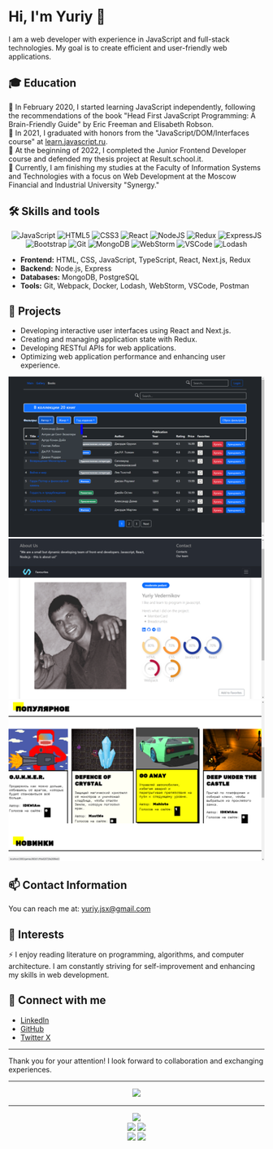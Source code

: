 # Hi, I'm Yuriy 👋

I am a web developer with experience in JavaScript and full-stack technologies. My goal is to create efficient and user-friendly web applications.

## 🎓 Education
🔭 In February 2020, I started learning JavaScript independently, following the recommendations of the book "Head First JavaScript Programming: A Brain-Friendly Guide" by Eric Freeman and Elisabeth Robson.  
🔭 In 2021, I graduated with honors from the "JavaScript/DOM/Interfaces course" at [learn.javascript.ru](https://learn.javascript.ru/).  
🔭 At the beginning of 2022, I completed the Junior Frontend Developer course and defended my thesis project at Result.school.it.  
🌱 Currently, I am finishing my studies at the Faculty of Information Systems and Technologies with a focus on Web Development at the Moscow Financial and Industrial University "Synergy."

## 🛠 Skills and tools
<div align="center">
<img height="30" alt="JavaScript" title="JavaScript" src="https://github.com/js-neo/js-neo/blob/main/assets/javascript_shield.svg" />
<img height="30" alt="HTML5" title="HTML5" src="https://github.com/js-neo/js-neo/blob/main/assets/html-5.svg" />
<img height="30" alt="CSS3" title="CSS3" src="https://github.com/js-neo/js-neo/blob/main/assets/css-3.svg" />
<img height="30" alt="React" title="React" src="https://github.com/js-neo/js-neo/blob/main/assets/react_original_logo_icon_146374.svg" />
<img height="30" alt="NodeJS" title="NodeJS" src="https://github.com/js-neo/js-neo/blob/main/assets/nodejs_plain_logo_icon_146409.svg" />
<img height="30" alt="Redux" title="Redux" src="https://github.com/js-neo/js-neo/blob/main/assets/redux_original_logo_icon_146365.svg" />
<img height="30" alt="ExpressJS" title="ExpressJS" src="https://github.com/js-neo/js-neo/blob/main/assets/express_original_logo_icon_146527.svg" />
<img height="30" alt="Bootstrap" title="Bootstrap" src="https://github.com/js-neo/js-neo/blob/main/assets/bootstrap_plain_logo_icon_146619.svg" />
<img height="30" alt="Git" title="Git" src="https://github.com/js-neo/js-neo/blob/main/assets/git_plain_logo_icon_146507.svg" />
<img height="30" alt="MongoDB" title="MongoDB" src="https://github.com/js-neo/js-neo/blob/main/assets/mongodb_original_logo_icon_146424.svg" />
<img height="30" alt="WebStorm" title="WebStorm" src="https://github.com/js-neo/js-neo/blob/main/assets/webstorm-icon.svg" />
<img height="30" alt="VSCode" title="VSCode" src="https://github.com/js-neo/js-neo/blob/main/assets/file_type_vscode_icon_130084.svg" />
<img height="30" alt="Lodash" title="Lodash" src="https://github.com/js-neo/js-neo/blob/main/assets/lodash_logo_icon_168120.svg" />
</div>

- **Frontend:** HTML, CSS, JavaScript, TypeScript, React, Next.js, Redux
- **Backend:** Node.js, Express
- **Databases:** MongoDB, PostgreSQL
- **Tools:** Git, Webpack, Docker, Lodash, WebStorm, VSCode, Postman

## 🚀 Projects
- Developing interactive user interfaces using React and Next.js.
- Creating and managing application state with Redux.
- Developing RESTful APIs for web applications.
- Optimizing web application performance and enhancing user experience.

![Bookstore](https://github.com/js-neo/js-neo/blob/main/assets/project_screen.png?raw=true) 
![Developers team](https://github.com/js-neo/js-neo/blob/main/assets/developers_team.png?raw=true) 
![Pindie-startkid](https://github.com/js-neo/js-neo/blob/main/assets/pindie-startkid.png?raw=true) 

## 📫 Contact Information
You can reach me at: [yuriy.jsx@gmail.com](mailto:yuriy.jsx@gmail.com)

## 🌱 Interests
⚡ I enjoy reading literature on programming, algorithms, and computer architecture. I am constantly striving for self-improvement and enhancing my skills in web development.

## 🔗 Connect with me
- [LinkedIn](https://ru.linkedin.com/in/yuriy-vedernikov)
- [GitHub](https://github.com/js-neo)
- [Twitter X](https://twitter.com/VedernikovYuriy)


---

Thank you for your attention! I look forward to collaboration and exchanging experiences.




---

<div align="center">
<img src="https://github-readme-stats.vercel.app/api?username=js-neo&hide=stars,issues&show_icons=true&theme=merko&bg_color=fdf6e3">
</div>

---

<div align="center">
<img src="https://github-profile-summary-cards.vercel.app/api/cards/profile-details?username=js-neo&theme=solarized">
</div>


<div align="center">
<img src="https://github-profile-summary-cards.vercel.app/api/cards/most-commit-language?username=js-neo&theme=solarized"/>
<img src="https://github-profile-summary-cards.vercel.app/api/cards/repos-per-language?username=js-neo&theme=solarized"/>
</div>

<div align="center">
<img src="https://github-profile-summary-cards.vercel.app/api/cards/stats?username=js-neo&theme=solarized"/>
<img src="https://github-profile-summary-cards.vercel.app/api/cards/productive-time?username=js-neo&theme=solarized"/>
</div>
